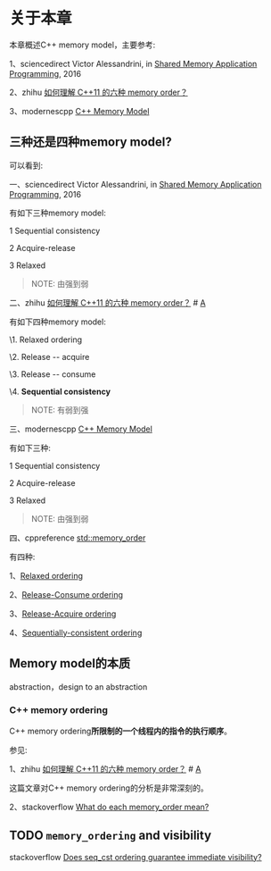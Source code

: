 # 关于本章

本章概述C++ memory model，主要参考:

1、sciencedirect Victor Alessandrini, in [Shared Memory Application Programming](https://www.sciencedirect.com/book/9780128037614/shared-memory-application-programming), 2016

2、zhihu [如何理解 C++11 的六种 memory order？](https://www.zhihu.com/question/24301047)

3、modernescpp [C++ Memory Model](https://www.modernescpp.com/index.php/c-memory-model)

## 三种还是四种memory model?

可以看到:

一、sciencedirect Victor Alessandrini, in [Shared Memory Application Programming](https://www.sciencedirect.com/book/9780128037614/shared-memory-application-programming), 2016

有如下三种memory model:

1 Sequential consistency

2 Acquire-release

3 Relaxed

> NOTE: 由强到弱

二、zhihu [如何理解 C++11 的六种 memory order？](https://www.zhihu.com/question/24301047)  # [A](https://www.zhihu.com/question/24301047/answer/85844428) 

有如下四种memory model:

\1. Relaxed ordering

\2. Release -- acquire

\3. Release -- consume

\4. **Sequential consistency**

> NOTE: 有弱到强

三、modernescpp [C++ Memory Model](https://www.modernescpp.com/index.php/c-memory-model)

有如下三种:

1 Sequential consistency

2 Acquire-release

3 Relaxed

> NOTE: 由强到弱

四、cppreference [std::memory_order](https://en.cppreference.com/w/cpp/atomic/memory_order)

有四种:

1、[Relaxed ordering](https://en.cppreference.com/w/cpp/atomic/memory_order#Relaxed_ordering) 

2、[Release-Consume ordering](https://en.cppreference.com/w/cpp/atomic/memory_order#Release-Consume_ordering) 

3、[Release-Acquire ordering](https://en.cppreference.com/w/cpp/atomic/memory_order#Release-Acquire_ordering) 

4、[Sequentially-consistent ordering](https://en.cppreference.com/w/cpp/atomic/memory_order#Sequentially-consistent_ordering) 

## Memory model的本质

abstraction，design to an abstraction



### C++ memory ordering

C++ memory ordering**所限制的一个线程内的指令的执行顺序**。

参见:

1、zhihu [如何理解 C++11 的六种 memory order？](https://www.zhihu.com/question/24301047) # [A](https://www.zhihu.com/question/24301047/answer/1193956492)

这篇文章对C++ memory ordering的分析是非常深刻的。

2、stackoverflow [What do each memory_order mean?](https://stackoverflow.com/questions/12346487/what-do-each-memory-order-mean)



## TODO `memory_ordering` and visibility

stackoverflow [Does seq_cst ordering guarantee immediate visibility?](https://stackoverflow.com/questions/14846494/does-seq-cst-ordering-guarantee-immediate-visibility)